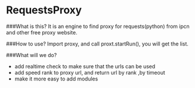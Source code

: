 RequestsProxy
=============
###What is this?
It is an engine to find proxy  for requests(python) from ipcn and other free proxy website.  

###How to use?
Import proxy, and call proxt.startRun(), you will get the list.

###What will we do?
* add realtime check to make sure that the urls can be used
* add speed rank to proxy url, and return url by rank ,by timeout
* make it more easy to add modules


